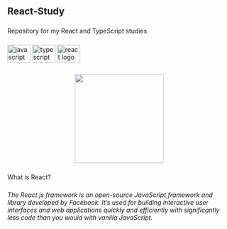 <br clear="both">

<h2 align="left">React-Study</h2>

###

<p align="left">Repository for my React and TypeScript studies</p>

###

<div align="left">
  <img src="https://cdn.jsdelivr.net/gh/devicons/devicon/icons/javascript/javascript-original.svg" height="40" width="52" alt="javascript logo"  />
  <img src="https://cdn.jsdelivr.net/gh/devicons/devicon/icons/typescript/typescript-original.svg" height="40" width="52" alt="typescript logo"  />
  <img src="https://cdn.jsdelivr.net/gh/devicons/devicon/icons/react/react-original.svg" height="40" width="52" alt="react logo"  />
</div>

###

<div align="center">
  <img height="200" src="https://miro.medium.com/v2/resize:fit:720/1*e-CnQ3XcOSjznpnBhMXQKg.gif"  />
</div>

###

<p align="left">What is React?</p>

###

<h6 align="left">The React.js framework is an open-source JavaScript framework and library developed by Facebook. It’s used for building interactive user interfaces and web applications quickly and efficiently with significantly less code than you would with vanilla JavaScript.</h6>

###
